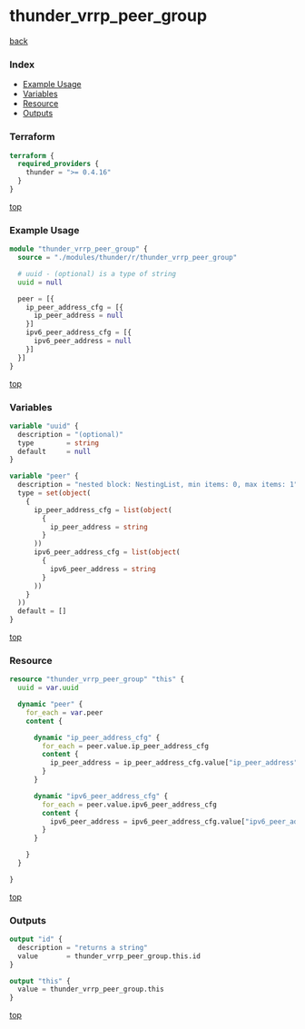 # thunder_vrrp_peer_group

[back](../thunder.md)

### Index

- [Example Usage](#example-usage)
- [Variables](#variables)
- [Resource](#resource)
- [Outputs](#outputs)

### Terraform

```terraform
terraform {
  required_providers {
    thunder = ">= 0.4.16"
  }
}
```

[top](#index)

### Example Usage

```terraform
module "thunder_vrrp_peer_group" {
  source = "./modules/thunder/r/thunder_vrrp_peer_group"

  # uuid - (optional) is a type of string
  uuid = null

  peer = [{
    ip_peer_address_cfg = [{
      ip_peer_address = null
    }]
    ipv6_peer_address_cfg = [{
      ipv6_peer_address = null
    }]
  }]
}
```

[top](#index)

### Variables

```terraform
variable "uuid" {
  description = "(optional)"
  type        = string
  default     = null
}

variable "peer" {
  description = "nested block: NestingList, min items: 0, max items: 1"
  type = set(object(
    {
      ip_peer_address_cfg = list(object(
        {
          ip_peer_address = string
        }
      ))
      ipv6_peer_address_cfg = list(object(
        {
          ipv6_peer_address = string
        }
      ))
    }
  ))
  default = []
}
```

[top](#index)

### Resource

```terraform
resource "thunder_vrrp_peer_group" "this" {
  uuid = var.uuid

  dynamic "peer" {
    for_each = var.peer
    content {

      dynamic "ip_peer_address_cfg" {
        for_each = peer.value.ip_peer_address_cfg
        content {
          ip_peer_address = ip_peer_address_cfg.value["ip_peer_address"]
        }
      }

      dynamic "ipv6_peer_address_cfg" {
        for_each = peer.value.ipv6_peer_address_cfg
        content {
          ipv6_peer_address = ipv6_peer_address_cfg.value["ipv6_peer_address"]
        }
      }

    }
  }

}
```

[top](#index)

### Outputs

```terraform
output "id" {
  description = "returns a string"
  value       = thunder_vrrp_peer_group.this.id
}

output "this" {
  value = thunder_vrrp_peer_group.this
}
```

[top](#index)